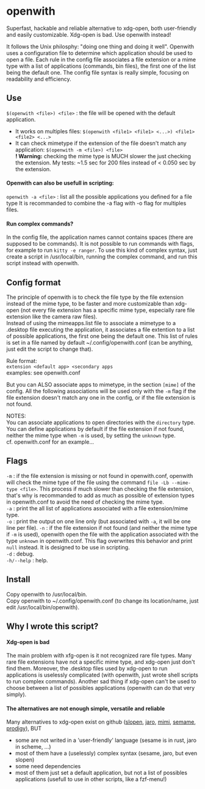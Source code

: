 # openwith
Superfast, hackable and reliable alternative to xdg-open, both user-friendly and easily customizable. Xdg-open is bad. Use openwith instead!

It follows the Unix philosphy: "doing one thing and doing it well". Openwith uses a configuration file to determine which application should be used to open a file. Each rule in the config file associates a file extension or a mime type with a list of applications (commands, bin files), the first one of the list being the default one. The config file syntax is really simple, focusing on readability and efficiency.

## Use
`$(openwith <file>) <file>` : the file will be opened with the default application.
- It works on multiples files: `$(openwith <file1> <file1> <...>) <file1> <file2> <...>`
- It can check mimetype if the extension of the file doesn't match any application: `$(openwith -m <file>) <file>`<br>
  **! Warning:** checking the mime type is MUCH slower the just checking the extension.
  My tests: ~1.5 sec for 200 files instead of < 0.050 sec by the extension.

#### Openwith can also be usefull in scripting:
`openwith -a <file>` : list all the possible applications you defined for a file type
It is recommanded to combine the -a flag with -o flag for multiples files.

#### Run complex commands?
In the config file, the application names cannot contains spaces (there are supposed to be commands). It is not possible to run commands with flags, for example to run `kitty -e ranger`. To use this kind of complex syntax, just create a script in /usr/local/bin, running the complex command, and run this script instead with openwith.

## Config format
The principle of openwith is to check the file type by the file extension instead of the mime type, to be faster and more customizable than xdg-open (not every file extension has a specific mime type, especially rare file extension like the camera raw files).<br>
Instead of using the mimeapps.list file to associate a mimetype to a .desktop file executing the application, it associates a file extention to a list of possible applications, the first one being the default one. This list of rules is set in a file named by default ~/.config/openwith.conf (can be anything, just edit the script to change that).

Rule format:<br>
`extension <default app> <secondary apps`<br>
examples: see openwith.conf

But you can ALSO associate apps to mimetype, in the section `[mime]` of the config. All the following associations will be used only with the `-m` flag if the file extension doesn't match any one in the config, or if the file extension is not found. 

NOTES:<br>
You can associate applications to open directories with the `directory` type.<br>
You can define applications by default if the file extension if not found, neither the mime type when `-m` is used, by setting the `unknown` type.<br>
cf. openwith.conf for an example...

## Flags
`-m` : if the file extension is missing or not found in openwith.conf, openwith will check the mime type of the file using the command `file -Lb --mime-type <file>`.
       This process if much slower than checking the file extension, that's why is recommanded to add as much as possible of extension types in openwith.conf to avoid the need of checking the mime type.<br>
`-a` : print the all list of applications associated with a file extension/mime type.<br>
`-o` : print the output on one line only (but associated with `-a`, it will be one line per file).
`-n` : if the file extension if not found (and neither the mime type if `-m` is used), openwith open the file with the application associated with the type `unknown` in openwith.conf. This flag overwrites this behavior and print `null` instead. It is designed to be use in scripting.<br>
`-d` : debug.<br>
`-h/--help` : help.

## Install
Copy openwith to /usr/local/bin.<br>
Copy openwith to ~/.config/openwith.conf (to change its location/name, just edit /usr/local/bin/openwith).

## Why I wrote this script?
#### Xdg-open is bad
The main problem with xfg-open is it not recognized rare file types. Many rare file extensions have not a specific mime type, and xdg-open just don't find them. Moreover, the .desktop files used by xdg-open to run applications is uselessly complicated (with openwith, just wrote shell scripts to run complex commands). Another sad thing if xdg-open can't be used to choose between a list of possibles applications (openwith can do that very simply).

#### The alternatives are not enough simple, versatile and reliable
Many alternatives to xdg-open exist on github ([slopen](https://github.com/hckiang/slopen), [jaro](https://github.com/isamert/jaro), [mimi](https://github.com/march-linux/mimi), [semame](https://github.com/green7ea/sesame), [prodigy](https://github.com/yogeshdcool/prodigy)), BUT<br>
- some are not writed in a 'user-friendly' language (sesame is in rust, jaro in scheme, ...)
- most of them have a (uselessly) complex syntax (sesame, jaro, but even slopen)
- some need dependencies
- most of them just set a default application, but not a list of possibles applications (usefull to use in other scripts, like a fzf-menu!)
